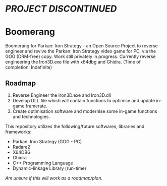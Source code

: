 # *PROJECT DISCONTINUED*
# Boomerang
Boomerang for Parkan: Iron Strategy - an Open Source Project to reverse engineer and revive the Parkan: Iron Strategy video game for PC, via the GOG (DRM-free) copy. Work still privately in progress.
Currently reverse engineering the Iron3D.exe file with x64dbg and Ghidra. (Time of completion: Indefinite)

## Roadmap
1. Reverse Engineer the Iron3D.exe and Iron3D.dll
2. Develop DLL file which will contain functions to optimise and update in-game framerate.
3. Create optimisation software and modernise some in-game functions and technologies.

This repository utilizes the following/future softwares, libraries and frameworks:
- Parkan: Iron Strategy (GOG - PC)
- Radare2
- X64DBG
- Ghidra
- C++ Programming Language
- Dynamic-linkage Library (run-time)

*Am unsure if this will work as a roadmap/plan.*

